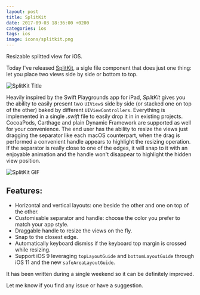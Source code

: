 ```yaml
---
layout: post
title: SplitKit
date: 2017-09-03 18:36:00 +0200
categories: ios
tags: ios
image: icons/splitkit.png
---
```


Resizable splitted view for iOS.

Today I've released [SplitKit](https://github.com/macteo/splitkit), a sigle file component that does just one thing: let you place two views side by side or bottom to top.

![SplitKit Title](https://raw.githubusercontent.com/macteo/SplitKit/master/Assets/Export/splitkit-title.png#center100s)

Heavily inspired by the Swift Playgrounds app for iPad, _SplitKit_ gives you the ability to easily present two `UIView`s side by side (or stacked one on top of the other) baked by different `UIViewControllers`. Everything is implemented in a single _.swift_ file to easily drop it in in existing projects. CocoaPods, Carthage and plain Dynamic Framework are supported as well for your convenience. The end user has the ability to resize the views just dragging the separator like each macOS counterpart, when the drag is performed a convenient handle appears to highlight the resizing operation. If the separator is really close to one of the edges, it will snap to it with an enjoyable animation and the handle won't disappear to highlight the hidden view position.

![SplitKit GIF](https://raw.githubusercontent.com/macteo/splitkit/master/Assets/GIFs/splitkit.gif#center100s)

## Features: 
- Horizontal and vertical layouts: one beside the other and one on top of the other.
- Customisable separator and handle: choose the color you prefer to match your app style.
- Draggable handle to resize the views on the fly.
- Snap to the closest edge.
- Automatically keyboard dismiss if the keyboard top margin is crossed while resizing.
- Support iOS 9 leveraging `topLayoutGuide` and `bottomLayoutGuide` through iOS 11 and the new `safeAreaLayoutGuide`.

It has been written during a single weekend so it can be definitely improved.

Let me know if you find any issue or have a suggestion.
